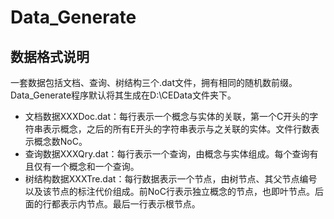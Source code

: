 # Data_Generate
## 数据格式说明
一套数据包括文档、查询、树结构三个.dat文件，拥有相同的随机数前缀。Data_Generate程序默认将其生成在D:\\CEData文件夹下。
+ 文档数据XXXDoc.dat：每行表示一个概念与实体的关联，第一个C开头的字符串表示概念，之后的所有E开头的字符串表示与之关联的实体。文件行数表示概念数NoC。
+ 查询数据XXXQry.dat：每行表示一个查询，由概念与实体组成。每个查询有且仅有一个概念和一个查询。
+ 树结构数据XXXTre.dat：每行数据表示一个节点，由树节点、其父节点编号以及该节点的标注代价组成。前NoC行表示独立概念的节点，也即叶节点。后面的行都表示内节点。最后一行表示根节点。
